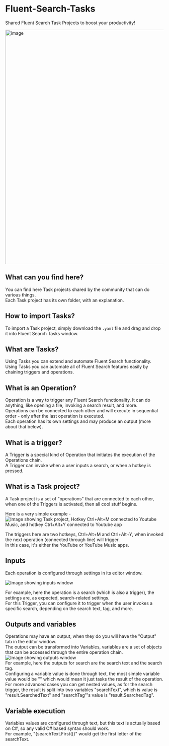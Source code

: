 # Fluent-Search-Tasks
Shared Fluent Search Task Projects to boost your productivity!

<img width="745" alt="image" src="https://user-images.githubusercontent.com/27368554/175789605-17419dba-2f1c-4438-ba7d-094026078dc1.png">

## What can you find here?

You can find here Task projects shared by the community that can do various things.  
Each Task project has its own folder, with an explanation.

## How to import Tasks?

To import a Task project, simply download the `.yaml` file and drag and drop it into Fluent Search Tasks window.

## What are Tasks?

Using Tasks you can extend and automate Fluent Search functionality.  
Using Tasks you can automate all of Fluent Search features easily by chaining triggers and operations.

## What is an Operation?
Operation is a way to trigger any Fluent Search functionality. It can do anything, like opening a file, invoking a search result, and more.  
Operations can be connected to each other and will execute in sequential order - only after the last operation is executed.  
Each operation has its own settings and may produce an output (more about that below).

## What is a trigger?
A Trigger is a special kind of Operation that initiates the execution of the Operations chain.  
A Trigger can invoke when a user inputs a search, or when a hotkey is pressed.

## What is a Task project?
A Task project is a set of "operations" that are connected to each other, when one of the Triggers is activated, then all cool stuff begins.

Here is a very simple example -
![Image showing Task project, Hotkey Ctrl+Alt+M connected to Youtube Music, and hotkey Ctrl+Alt+Y connected to Youtube app](https://user-images.githubusercontent.com/27368554/175789729-c49e2e9b-1e71-42ea-934b-bafebb1447f4.png)

The triggers here are two hotkeys, Ctrl+Alt+M and Ctrl+Alt+Y, when invoked the next operation (connected through line) will trigger.    
In this case, it's either the YouTube or YouTube Music apps.

## Inputs
Each operation is configured through settings in its editor window.  

![Image showing inputs window](https://user-images.githubusercontent.com/27368554/175789796-f23b07c1-092d-490f-8b53-77d9180dc18f.png)

For example, here the operation is a search (which is also a trigger), the settings are, as expected, search-related settings.  
For this Trigger, you can configure it to trigger when the user invokes a specific search, depending on the search text, tag, and more.

## Outputs and variables
Operations may have an output, when they do you will have the "Output" tab in the editor window.  
The output can be transformed into Variables, variables are a set of objects that can be accessed through the entire operation chain.  
![Image showing outputs window](https://user-images.githubusercontent.com/27368554/175789817-abe997e3-98ea-4099-89ed-61e3c51525f2.png)  
For example, here the outputs for search are the search text and the search tag.  
Configuring a variable value is done through text, the most simple variable value would be "" which would mean it just tasks the result of the operation.  
For more advanced cases you can get nested values, as for the search trigger, the result is split into two variables "searchText", which is value is "result.SearchedText" and "searchTag"'s value is "result.SearchedTag".

## Variable execution
Variables values are configured through text, but this text is actually based on C#, so any valid C# based syntax should work.  
For example, "{searchText.First()}" would get the first letter of the searchText.
